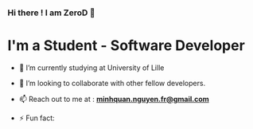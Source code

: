 ### Hi there ! I am ZeroD 👋

<!--
**ZeroDiverse/ZeroDiverse** is a ✨ _special_ ✨ repository because its `README.md` (this file) appears on your GitHub profile.

Here are some ideas to get you started:

- 🔭 I’m currently working on ...
- 🌱 I’m currently learning ...
- 👯 I’m looking to collaborate on ...
- 🤔 I’m looking for help with ...
- 💬 Ask me about ...
- 📫 How to reach me: ...
- 😄 Pronouns: ...
- ⚡ Fun fact: ...
-->

<h1 align="left">I'm a Student - Software Developer</h1>

- 🔭 I’m currently studying at University of Lille

- 👯 I’m looking to collaborate with other fellow developers.

- 📫 Reach out to me at : **minhquan.nguyen.fr@gmail.com**

- ⚡ Fun fact: 

<p align="center">
<a href="https://www.linkedin.com/in/quan-nguyen-1b9a31199/" target="blank"><img width="3rem" height="2rem" src="https://image.flaticon.com/icons/png/512/174/174857.png"/></a>
</p>

